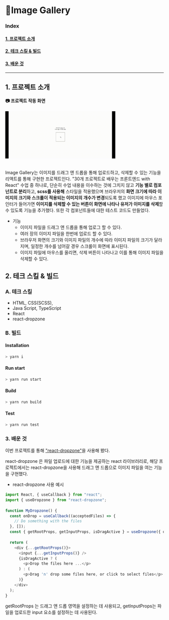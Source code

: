 # 🤳Image Gallery

### Index

#### <a href="#introduce">1. 프로젝트 소개</a>

#### <a href="#skill-build">2. 테크 스킬 & 빌드</a>

#### <a href="#study">3. 배운 것 </a>

---

## <div id="introduce">1. 프로젝트 소개</div>

#### 📷 프로젝트 작동 화면

<img alt="image gallery" src="./gallery.gif" width="350px">
<br/>
<br/>

Image Gallery는 이미지를 드래그 앤 드롭을 통해 업로드하고, 삭제할 수 있는 기능을 리액트를 통해 구현한 프로젝트인다.
"30개 프로젝트로 배우는 프론트엔드 with React" 수업 중 하나로, 단순히 수업 내용을 이수하는 것에 그치지 않고
**기능 별로 컴포넌트로 분리**하고, **scss를 사용해** 스타일을 적용했으며 브라우저의 **화면 크기에 따라 이미지의 크기와 스크롤이 적용되는 이미지의 개수가 변경**되도록 했고 이미지에 마우스 포인터가 들어가면 **이미지를 삭제할 수 있는 버튼이 화면에 나타나 유저가 이미지를 삭제**할 수 있도록 기능을 추가했다. 또한 각 컴포넌트들에 대한 테스트 코드도 만들었다.

- 기능
  - 이미지 파일을 드래그 앤 드롭을 통해 업로그 할 수 있다.
  - 여러 장의 이미지 파일을 한번에 업로드 할 수 있다.
  - 브라우저 화면의 크기와 이미지 파일의 개수에 따라 이미지 파일의 크기가 달라지며, 일정한 개수를 넘어갈 경우 스크롤이 화면에 표시된다.
  - 이미지 파일에 마우스를 올리면, 삭제 버튼이 나타나고 이를 통해 이미지 파일을 삭제할 수 있다.

## <div id="skill-build">2. 테크 스킬 & 빌드</div>

### A. 테크 스킬

- HTML, CSS(SCSS),
- Java Script, TypeScript
- React
- react-dropzone

### B. 빌드

#### Installation

```bash
> yarn i
```

#### Run start

```bash
> yarn run start
```

#### Build

```bash
> yarn run build
```

#### Test

```bash
> yarn run test
```

### <div id="study">3. 배운 것 </div>

이번 프로젝트를 통해 ["react-dropzone"](https://react-dropzone.js.org/)을 사용해 봤다.

react-dropzone 은 파일 업로드에 대한 기능을 제공하는 react 라이브러리로, 해당 프로젝트에서는 react-dropzone을 사용해 드래그 앤 드롭으로 이미지 파일을 여는 기능을 구현했다.

- react-dropzone 사용 예시

```js
import React, { useCallback } from "react";
import { useDropzone } from "react-dropzone";

function MyDropzone() {
  const onDrop = useCallback((acceptedFiles) => {
    // Do something with the files
  }, []);
  const { getRootProps, getInputProps, isDragActive } = useDropzone({ onDrop });

  return (
    <div {...getRootProps()}>
      <input {...getInputProps()} />
      {isDragActive ? (
        <p>Drop the files here ...</p>
      ) : (
        <p>Drag 'n' drop some files here, or click to select files</p>
      )}
    </div>
  );
}
```

getRootProps 는 드래그 앤 드롭 영역을 설정하는 데 사용되고, getInputProps는 파일을 업로드한 input 요소를 설정하는 데 사용된다.
